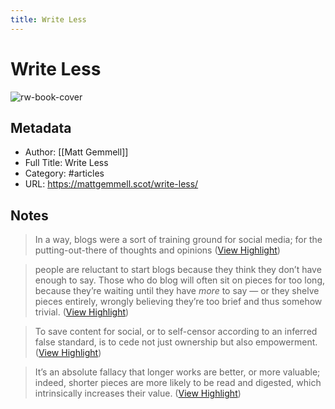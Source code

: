 ```yaml
---
title: Write Less
---
```

# Write Less

![rw-book-cover](https://mattgemmell.com/images/favicon-192.png)

## Metadata
- Author: [[Matt Gemmell]]
- Full Title: Write Less
- Category: #articles
- URL: https://mattgemmell.scot/write-less/

## Notes
> In a way, blogs were a sort of training ground for social media; for the putting-out-there of thoughts and opinions ([View Highlight](https://read.readwise.io/read/01gwpqmkx4f8tejtp846s98h05))

> people are reluctant to start blogs because they think they don’t have enough to say. Those who do blog will often sit on pieces for too long, because they’re waiting until they have *more* to say — or they shelve pieces entirely, wrongly believing they’re too brief and thus somehow trivial. ([View Highlight](https://read.readwise.io/read/01gwpqpkgtsmsk5vqaq03akn3n))

> To save content for social, or to self-censor according to an inferred false standard, is to cede not just ownership but also empowerment. ([View Highlight](https://read.readwise.io/read/01gwpqq97mtjypng5x8tg2wdv9))

> It’s an absolute fallacy that longer works are better, or more valuable; indeed, shorter pieces are more likely to be read and digested, which intrinsically increases their value. ([View Highlight](https://read.readwise.io/read/01gwpqrew02wrq5pz7j4874mf0))

